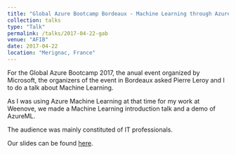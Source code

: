 ```yaml
---
title: "Global Azure Bootcamp Bordeaux - Machine Learning through AzureML"
collection: talks
type: "Talk"
permalink: /talks/2017-04-22-gab
venue: "AFIB"
date: 2017-04-22
location: "Merignac, France"
---
```


For the Global Azure Bootcamp 2017, the anual event organized by Microsoft, the organizers of the event in Bordeaux asked Pierre Leroy and I to do a talk about Machine Learning. 

As I was using Azure Machine Learning at that time for my work at Weenove, we made a Machine Learning introduction talk and a demo of AzureML.

The audience was mainly constituted of IT professionals.

Our slides can be found <a href="{{ site.url }}/files/GAB2017_MachineLearning.pdf"><i class="fas fa-file-pdf"></i> here</a>.
